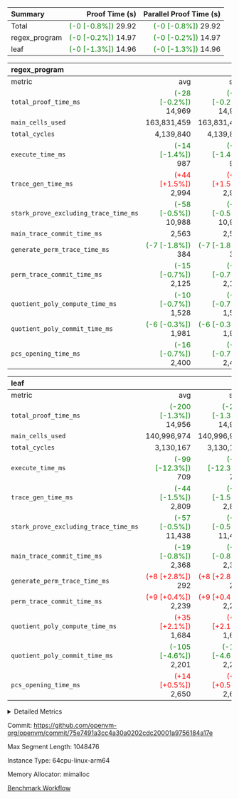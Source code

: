 | Summary | Proof Time (s) | Parallel Proof Time (s) |
|:---|---:|---:|
| Total | <span style='color: green'>(-0 [-0.8%])</span> 29.92 | <span style='color: green'>(-0 [-0.8%])</span> 29.92 |
| regex_program | <span style='color: green'>(-0 [-0.2%])</span> 14.97 | <span style='color: green'>(-0 [-0.2%])</span> 14.97 |
| leaf | <span style='color: green'>(-0 [-1.3%])</span> 14.96 | <span style='color: green'>(-0 [-1.3%])</span> 14.96 |


| regex_program |||||
|:---|---:|---:|---:|---:|
|metric|avg|sum|max|min|
| `total_proof_time_ms ` | <span style='color: green'>(-28 [-0.2%])</span> 14,969 | <span style='color: green'>(-28 [-0.2%])</span> 14,969 | <span style='color: green'>(-28 [-0.2%])</span> 14,969 | <span style='color: green'>(-28 [-0.2%])</span> 14,969 |
| `main_cells_used     ` |  163,831,459 |  163,831,459 |  163,831,459 |  163,831,459 |
| `total_cycles        ` |  4,139,840 |  4,139,840 |  4,139,840 |  4,139,840 |
| `execute_time_ms     ` | <span style='color: green'>(-14 [-1.4%])</span> 987 | <span style='color: green'>(-14 [-1.4%])</span> 987 | <span style='color: green'>(-14 [-1.4%])</span> 987 | <span style='color: green'>(-14 [-1.4%])</span> 987 |
| `trace_gen_time_ms   ` | <span style='color: red'>(+44 [+1.5%])</span> 2,994 | <span style='color: red'>(+44 [+1.5%])</span> 2,994 | <span style='color: red'>(+44 [+1.5%])</span> 2,994 | <span style='color: red'>(+44 [+1.5%])</span> 2,994 |
| `stark_prove_excluding_trace_time_ms` | <span style='color: green'>(-58 [-0.5%])</span> 10,988 | <span style='color: green'>(-58 [-0.5%])</span> 10,988 | <span style='color: green'>(-58 [-0.5%])</span> 10,988 | <span style='color: green'>(-58 [-0.5%])</span> 10,988 |
| `main_trace_commit_time_ms` |  2,563 |  2,563 |  2,563 |  2,563 |
| `generate_perm_trace_time_ms` | <span style='color: green'>(-7 [-1.8%])</span> 384 | <span style='color: green'>(-7 [-1.8%])</span> 384 | <span style='color: green'>(-7 [-1.8%])</span> 384 | <span style='color: green'>(-7 [-1.8%])</span> 384 |
| `perm_trace_commit_time_ms` | <span style='color: green'>(-15 [-0.7%])</span> 2,125 | <span style='color: green'>(-15 [-0.7%])</span> 2,125 | <span style='color: green'>(-15 [-0.7%])</span> 2,125 | <span style='color: green'>(-15 [-0.7%])</span> 2,125 |
| `quotient_poly_compute_time_ms` | <span style='color: green'>(-10 [-0.7%])</span> 1,528 | <span style='color: green'>(-10 [-0.7%])</span> 1,528 | <span style='color: green'>(-10 [-0.7%])</span> 1,528 | <span style='color: green'>(-10 [-0.7%])</span> 1,528 |
| `quotient_poly_commit_time_ms` | <span style='color: green'>(-6 [-0.3%])</span> 1,981 | <span style='color: green'>(-6 [-0.3%])</span> 1,981 | <span style='color: green'>(-6 [-0.3%])</span> 1,981 | <span style='color: green'>(-6 [-0.3%])</span> 1,981 |
| `pcs_opening_time_ms ` | <span style='color: green'>(-16 [-0.7%])</span> 2,400 | <span style='color: green'>(-16 [-0.7%])</span> 2,400 | <span style='color: green'>(-16 [-0.7%])</span> 2,400 | <span style='color: green'>(-16 [-0.7%])</span> 2,400 |

| leaf |||||
|:---|---:|---:|---:|---:|
|metric|avg|sum|max|min|
| `total_proof_time_ms ` | <span style='color: green'>(-200 [-1.3%])</span> 14,956 | <span style='color: green'>(-200 [-1.3%])</span> 14,956 | <span style='color: green'>(-200 [-1.3%])</span> 14,956 | <span style='color: green'>(-200 [-1.3%])</span> 14,956 |
| `main_cells_used     ` |  140,996,974 |  140,996,974 |  140,996,974 |  140,996,974 |
| `total_cycles        ` |  3,130,167 |  3,130,167 |  3,130,167 |  3,130,167 |
| `execute_time_ms     ` | <span style='color: green'>(-99 [-12.3%])</span> 709 | <span style='color: green'>(-99 [-12.3%])</span> 709 | <span style='color: green'>(-99 [-12.3%])</span> 709 | <span style='color: green'>(-99 [-12.3%])</span> 709 |
| `trace_gen_time_ms   ` | <span style='color: green'>(-44 [-1.5%])</span> 2,809 | <span style='color: green'>(-44 [-1.5%])</span> 2,809 | <span style='color: green'>(-44 [-1.5%])</span> 2,809 | <span style='color: green'>(-44 [-1.5%])</span> 2,809 |
| `stark_prove_excluding_trace_time_ms` | <span style='color: green'>(-57 [-0.5%])</span> 11,438 | <span style='color: green'>(-57 [-0.5%])</span> 11,438 | <span style='color: green'>(-57 [-0.5%])</span> 11,438 | <span style='color: green'>(-57 [-0.5%])</span> 11,438 |
| `main_trace_commit_time_ms` | <span style='color: green'>(-19 [-0.8%])</span> 2,368 | <span style='color: green'>(-19 [-0.8%])</span> 2,368 | <span style='color: green'>(-19 [-0.8%])</span> 2,368 | <span style='color: green'>(-19 [-0.8%])</span> 2,368 |
| `generate_perm_trace_time_ms` | <span style='color: red'>(+8 [+2.8%])</span> 292 | <span style='color: red'>(+8 [+2.8%])</span> 292 | <span style='color: red'>(+8 [+2.8%])</span> 292 | <span style='color: red'>(+8 [+2.8%])</span> 292 |
| `perm_trace_commit_time_ms` | <span style='color: red'>(+9 [+0.4%])</span> 2,239 | <span style='color: red'>(+9 [+0.4%])</span> 2,239 | <span style='color: red'>(+9 [+0.4%])</span> 2,239 | <span style='color: red'>(+9 [+0.4%])</span> 2,239 |
| `quotient_poly_compute_time_ms` | <span style='color: red'>(+35 [+2.1%])</span> 1,684 | <span style='color: red'>(+35 [+2.1%])</span> 1,684 | <span style='color: red'>(+35 [+2.1%])</span> 1,684 | <span style='color: red'>(+35 [+2.1%])</span> 1,684 |
| `quotient_poly_commit_time_ms` | <span style='color: green'>(-105 [-4.6%])</span> 2,201 | <span style='color: green'>(-105 [-4.6%])</span> 2,201 | <span style='color: green'>(-105 [-4.6%])</span> 2,201 | <span style='color: green'>(-105 [-4.6%])</span> 2,201 |
| `pcs_opening_time_ms ` | <span style='color: red'>(+14 [+0.5%])</span> 2,650 | <span style='color: red'>(+14 [+0.5%])</span> 2,650 | <span style='color: red'>(+14 [+0.5%])</span> 2,650 | <span style='color: red'>(+14 [+0.5%])</span> 2,650 |



<details>
<summary>Detailed Metrics</summary>

| group | num_segments | keygen_time_ms | commit_exe_time_ms |
| --- | --- | --- | --- |
| regex_program | 1 | 745 | 46 | 

| group | air_name | quotient_deg | interactions | constraints |
| --- | --- | --- | --- | --- |
| leaf | AccessAdapterAir<2> | 4 | 5 | 11 | 
| leaf | AccessAdapterAir<4> | 4 | 5 | 11 | 
| leaf | AccessAdapterAir<8> | 4 | 5 | 11 | 
| leaf | FriReducedOpeningAir | 4 | 31 | 53 | 
| leaf | NativePoseidon2Air<BabyBearParameters>, 1> | 4 | 176 | 555 | 
| leaf | PhantomAir | 4 | 3 | 4 | 
| leaf | ProgramAir | 1 | 1 | 4 | 
| leaf | VariableRangeCheckerAir | 1 | 1 | 4 | 
| leaf | VmAirWrapper<BranchNativeAdapterAir, BranchEqualCoreAir<1> | 4 | 11 | 20 | 
| leaf | VmAirWrapper<JalNativeAdapterAir, JalCoreAir> | 4 | 7 | 6 | 
| leaf | VmAirWrapper<NativeAdapterAir<2, 0>, PublicValuesCoreAir> | 4 | 11 | 23 | 
| leaf | VmAirWrapper<NativeAdapterAir<2, 1>, FieldArithmeticCoreAir> | 4 | 15 | 23 | 
| leaf | VmAirWrapper<NativeLoadStoreAdapterAir<1>, NativeLoadStoreCoreAir<1> | 4 | 15 | 17 | 
| leaf | VmAirWrapper<NativeLoadStoreAdapterAir<4>, NativeLoadStoreCoreAir<4> | 4 | 15 | 17 | 
| leaf | VmAirWrapper<NativeVectorizedAdapterAir<4>, FieldExtensionCoreAir> | 4 | 15 | 23 | 
| leaf | VmConnectorAir | 4 | 3 | 8 | 
| leaf | VolatileBoundaryAir | 4 | 4 | 16 | 
| regex_program | AccessAdapterAir<16> | 4 | 5 | 11 | 
| regex_program | AccessAdapterAir<2> | 4 | 5 | 11 | 
| regex_program | AccessAdapterAir<32> | 4 | 5 | 11 | 
| regex_program | AccessAdapterAir<4> | 4 | 5 | 11 | 
| regex_program | AccessAdapterAir<64> | 4 | 5 | 11 | 
| regex_program | AccessAdapterAir<8> | 4 | 5 | 11 | 
| regex_program | BitwiseOperationLookupAir<8> | 2 | 2 | 4 | 
| regex_program | KeccakVmAir | 4 | 321 | 4,382 | 
| regex_program | MemoryMerkleAir<8> | 4 | 4 | 38 | 
| regex_program | PersistentBoundaryAir<8> | 4 | 3 | 5 | 
| regex_program | PhantomAir | 4 | 3 | 4 | 
| regex_program | Poseidon2PeripheryAir<BabyBearParameters>, 1> | 2 | 1 | 286 | 
| regex_program | ProgramAir | 1 | 1 | 4 | 
| regex_program | RangeTupleCheckerAir<2> | 1 | 1 | 4 | 
| regex_program | Rv32HintStoreAir | 4 | 19 | 21 | 
| regex_program | VariableRangeCheckerAir | 1 | 1 | 4 | 
| regex_program | VmAirWrapper<Rv32BaseAluAdapterAir, BaseAluCoreAir<4, 8> | 4 | 19 | 30 | 
| regex_program | VmAirWrapper<Rv32BaseAluAdapterAir, LessThanCoreAir<4, 8> | 4 | 17 | 35 | 
| regex_program | VmAirWrapper<Rv32BaseAluAdapterAir, ShiftCoreAir<4, 8> | 4 | 23 | 84 | 
| regex_program | VmAirWrapper<Rv32BranchAdapterAir, BranchEqualCoreAir<4> | 4 | 11 | 17 | 
| regex_program | VmAirWrapper<Rv32BranchAdapterAir, BranchLessThanCoreAir<4, 8> | 4 | 13 | 32 | 
| regex_program | VmAirWrapper<Rv32CondRdWriteAdapterAir, Rv32JalLuiCoreAir> | 4 | 10 | 15 | 
| regex_program | VmAirWrapper<Rv32JalrAdapterAir, Rv32JalrCoreAir> | 4 | 16 | 16 | 
| regex_program | VmAirWrapper<Rv32LoadStoreAdapterAir, LoadSignExtendCoreAir<4, 8> | 4 | 18 | 21 | 
| regex_program | VmAirWrapper<Rv32LoadStoreAdapterAir, LoadStoreCoreAir<4> | 4 | 17 | 27 | 
| regex_program | VmAirWrapper<Rv32MultAdapterAir, DivRemCoreAir<4, 8> | 4 | 25 | 72 | 
| regex_program | VmAirWrapper<Rv32MultAdapterAir, MulHCoreAir<4, 8> | 4 | 24 | 23 | 
| regex_program | VmAirWrapper<Rv32MultAdapterAir, MultiplicationCoreAir<4, 8> | 4 | 19 | 13 | 
| regex_program | VmAirWrapper<Rv32RdWriteAdapterAir, Rv32AuipcCoreAir> | 4 | 11 | 12 | 
| regex_program | VmConnectorAir | 4 | 3 | 8 | 

| group | air_name | idx | rows | prep_cols | perm_cols | main_cols | cells |
| --- | --- | --- | --- | --- | --- | --- | --- |
| leaf | AccessAdapterAir<2> | 0 | 1,048,576 |  | 12 | 11 | 24,117,248 | 
| leaf | AccessAdapterAir<4> | 0 | 524,288 |  | 12 | 13 | 13,107,200 | 
| leaf | AccessAdapterAir<8> | 0 | 512 |  | 12 | 17 | 14,848 | 
| leaf | FriReducedOpeningAir | 0 | 524,288 |  | 36 | 26 | 32,505,856 | 
| leaf | NativePoseidon2Air<BabyBearParameters>, 1> | 0 | 65,536 |  | 216 | 399 | 40,304,640 | 
| leaf | PhantomAir | 0 | 32,768 |  | 8 | 6 | 458,752 | 
| leaf | ProgramAir | 0 | 524,288 |  | 8 | 10 | 9,437,184 | 
| leaf | VariableRangeCheckerAir | 0 | 262,144 | 2 | 8 | 1 | 2,359,296 | 
| leaf | VmAirWrapper<BranchNativeAdapterAir, BranchEqualCoreAir<1> | 0 | 1,048,576 |  | 16 | 23 | 40,894,464 | 
| leaf | VmAirWrapper<JalNativeAdapterAir, JalCoreAir> | 0 | 65,536 |  | 12 | 10 | 1,441,792 | 
| leaf | VmAirWrapper<NativeAdapterAir<2, 0>, PublicValuesCoreAir> | 0 | 64 |  | 16 | 23 | 2,496 | 
| leaf | VmAirWrapper<NativeAdapterAir<2, 1>, FieldArithmeticCoreAir> | 0 | 2,097,152 |  | 20 | 30 | 104,857,600 | 
| leaf | VmAirWrapper<NativeLoadStoreAdapterAir<1>, NativeLoadStoreCoreAir<1> | 0 | 1,048,576 |  | 24 | 25 | 51,380,224 | 
| leaf | VmAirWrapper<NativeLoadStoreAdapterAir<4>, NativeLoadStoreCoreAir<4> | 0 | 65,536 |  | 24 | 34 | 3,801,088 | 
| leaf | VmAirWrapper<NativeVectorizedAdapterAir<4>, FieldExtensionCoreAir> | 0 | 262,144 |  | 20 | 40 | 15,728,640 | 
| leaf | VmConnectorAir | 0 | 2 | 1 | 8 | 4 | 24 | 
| leaf | VolatileBoundaryAir | 0 | 1,048,576 |  | 8 | 11 | 19,922,944 | 

| group | air_name | segment | rows | prep_cols | perm_cols | main_cols | cells |
| --- | --- | --- | --- | --- | --- | --- | --- |
| regex_program | AccessAdapterAir<2> | 0 | 64 |  | 12 | 11 | 1,472 | 
| regex_program | AccessAdapterAir<4> | 0 | 32 |  | 12 | 13 | 800 | 
| regex_program | AccessAdapterAir<8> | 0 | 131,072 |  | 12 | 17 | 3,801,088 | 
| regex_program | BitwiseOperationLookupAir<8> | 0 | 65,536 | 3 | 8 | 2 | 655,360 | 
| regex_program | KeccakVmAir | 0 | 32 |  | 532 | 3,164 | 118,272 | 
| regex_program | MemoryMerkleAir<8> | 0 | 131,072 |  | 12 | 32 | 5,767,168 | 
| regex_program | PersistentBoundaryAir<8> | 0 | 131,072 |  | 8 | 20 | 3,670,016 | 
| regex_program | PhantomAir | 0 | 512 |  | 8 | 6 | 7,168 | 
| regex_program | Poseidon2PeripheryAir<BabyBearParameters>, 1> | 0 | 16,384 |  | 8 | 300 | 5,046,272 | 
| regex_program | ProgramAir | 0 | 131,072 |  | 8 | 10 | 2,359,296 | 
| regex_program | RangeTupleCheckerAir<2> | 0 | 524,288 | 2 | 8 | 1 | 4,718,592 | 
| regex_program | Rv32HintStoreAir | 0 | 16,384 |  | 24 | 32 | 917,504 | 
| regex_program | VariableRangeCheckerAir | 0 | 262,144 | 2 | 8 | 1 | 2,359,296 | 
| regex_program | VmAirWrapper<Rv32BaseAluAdapterAir, BaseAluCoreAir<4, 8> | 0 | 2,097,152 |  | 28 | 36 | 134,217,728 | 
| regex_program | VmAirWrapper<Rv32BaseAluAdapterAir, LessThanCoreAir<4, 8> | 0 | 65,536 |  | 24 | 37 | 3,997,696 | 
| regex_program | VmAirWrapper<Rv32BaseAluAdapterAir, ShiftCoreAir<4, 8> | 0 | 262,144 |  | 28 | 53 | 21,233,664 | 
| regex_program | VmAirWrapper<Rv32BranchAdapterAir, BranchEqualCoreAir<4> | 0 | 524,288 |  | 16 | 26 | 22,020,096 | 
| regex_program | VmAirWrapper<Rv32BranchAdapterAir, BranchLessThanCoreAir<4, 8> | 0 | 262,144 |  | 20 | 32 | 13,631,488 | 
| regex_program | VmAirWrapper<Rv32CondRdWriteAdapterAir, Rv32JalLuiCoreAir> | 0 | 131,072 |  | 16 | 18 | 4,456,448 | 
| regex_program | VmAirWrapper<Rv32JalrAdapterAir, Rv32JalrCoreAir> | 0 | 131,072 |  | 20 | 28 | 6,291,456 | 
| regex_program | VmAirWrapper<Rv32LoadStoreAdapterAir, LoadSignExtendCoreAir<4, 8> | 0 | 1,024 |  | 28 | 35 | 64,512 | 
| regex_program | VmAirWrapper<Rv32LoadStoreAdapterAir, LoadStoreCoreAir<4> | 0 | 2,097,152 |  | 28 | 40 | 142,606,336 | 
| regex_program | VmAirWrapper<Rv32MultAdapterAir, DivRemCoreAir<4, 8> | 0 | 128 |  | 40 | 57 | 12,416 | 
| regex_program | VmAirWrapper<Rv32MultAdapterAir, MulHCoreAir<4, 8> | 0 | 256 |  | 40 | 39 | 20,224 | 
| regex_program | VmAirWrapper<Rv32MultAdapterAir, MultiplicationCoreAir<4, 8> | 0 | 65,536 |  | 28 | 31 | 3,866,624 | 
| regex_program | VmAirWrapper<Rv32RdWriteAdapterAir, Rv32AuipcCoreAir> | 0 | 65,536 |  | 16 | 21 | 2,424,832 | 
| regex_program | VmConnectorAir | 0 | 2 | 1 | 8 | 4 | 24 | 

| group | idx | trace_gen_time_ms | total_proof_time_ms | total_cycles | total_cells | stark_prove_excluding_trace_time_ms | quotient_poly_compute_time_ms | quotient_poly_commit_time_ms | perm_trace_commit_time_ms | pcs_opening_time_ms | main_trace_commit_time_ms | main_cells_used | generate_perm_trace_time_ms | execute_time_ms |
| --- | --- | --- | --- | --- | --- | --- | --- | --- | --- | --- | --- | --- | --- | --- |
| leaf | 0 | 2,809 | 14,956 | 3,130,167 | 360,334,296 | 11,438 | 1,684 | 2,201 | 2,239 | 2,650 | 2,368 | 140,996,974 | 292 | 709 | 

| group | segment | trace_gen_time_ms | total_proof_time_ms | total_cycles | total_cells | stark_prove_excluding_trace_time_ms | quotient_poly_compute_time_ms | quotient_poly_commit_time_ms | perm_trace_commit_time_ms | pcs_opening_time_ms | main_trace_commit_time_ms | main_cells_used | generate_perm_trace_time_ms | execute_time_ms |
| --- | --- | --- | --- | --- | --- | --- | --- | --- | --- | --- | --- | --- | --- | --- |
| regex_program | 0 | 2,994 | 14,969 | 4,139,840 | 384,265,848 | 10,988 | 1,528 | 1,981 | 2,125 | 2,400 | 2,563 | 163,831,459 | 384 | 987 | 

</details>


Commit: https://github.com/openvm-org/openvm/commit/75e7491a3cc4a30a0202cdc20001a9756184a17e

Max Segment Length: 1048476

Instance Type: 64cpu-linux-arm64

Memory Allocator: mimalloc

[Benchmark Workflow](https://github.com/openvm-org/openvm/actions/runs/12972990159)
